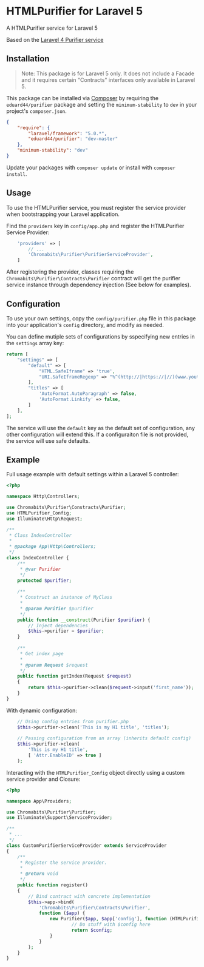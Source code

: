 # HTMLPurifier for Laravel 5

A HTMLPurifier service for Laravel 5

Based on the [Laravel 4 Purifier service]((https://github.com/mewebstudio/purifier)) 

## Installation

> Note: This package is for Laravel 5 only. It does not include a Facade and it requires certain "Contracts" interfaces only available in Laravel 5. 

This package can be installed via [Composer](http://getcomposer.org) by requiring the `eduard44/purifier` package and setting the `minimum-stability` to `dev` in your project's `composer.json`.

```json
{
    "require": {
        "laravel/framework": "5.0.*",
        "eduard44/purifier": "dev-master"
    },
    "minimum-stability": "dev"
}
```

Update your packages with `composer update` or install with `composer install`.

## Usage

To use the HTMLPurifier service, you must register the service provider when bootstrapping your Laravel application.

Find the `providers` key in `config/app.php` and register the HTMLPurifier Service Provider:

```php
    'providers' => [
        // ...
        'Chromabits\Purifier\PurifierServiceProvider',
    ]
```

After registering the provider, classes requiring the `Chromabits\Purifier\Contracts\Purifier` contract will get the purifier service instance through dependency injection (See below for examples).

## Configuration

To use your own settings, copy the `config/purifier.php` file in this package into your application's `config` directory, and modify as needed.

You can define mutiple sets of configurations by sspecifying new entries in the `settings` array key:

```php
return [
    "settings" => [
        "default" => [
            "HTML.SafeIframe" => 'true',
            "URI.SafeIframeRegexp" => "%^(http://|https://|//)(www.youtube.com/embed/|player.vimeo.com/video/)%",
        ],
        "titles" => [
            'AutoFormat.AutoParagraph' => false,
            'AutoFormat.Linkify' => false,
        ]
    ],
];
```

The service will use the `default` key as the default set of configuration, any other configuration will extend this. If a configuraiton file is not provided, the service will use safe defaults.

## Example

Full usage example with default settings within a Laravel 5 controller:

```php
<?php

namespace Http\Controllers;

use Chromabits\Purifier\Constracts\Purifier;
use HTMLPurifier_Config;
use Illuminate\Http\Request;

/**
 * Class IndexController
 *
 * @package App\Http\Controllers;
 */
class IndexController {
	/**
	 * @var Purifier
	 */
	protected $purifier;
	
	/**
	 * Construct an instance of MyClass
	 *
	 * @param Purifier $purifier
	 */
	public function __construct(Purifier $purifier) {
		// Inject dependencies
		$this->purifier = $purifier;
	}
	
	/**
	 * Get index page
	 *
	 * @param Request $request
	 */
	public function getIndex(Request $request)
	{
		return $this->purifier->clean($request->input('first_name'));
	}
}
```

With dynamic configuration:

```php
	// Using config entries from purifier.php
	$this->purifier->clean('This is my H1 title', 'titles');
	
	// Passing configuration from an array (inherits default config)
	$this->purifier->clean(
		'This is my H1 title',
		[ 'Attr.EnableID' => true ]
	);
```

Interacting with the `HTMLPurifier_Config` object directly using a custom service provider and Closure:

```php
<?php

namespace App\Providers;

use Chromabits\Purifier\Purifier;
use Illuminate\Support\ServiceProvider;

/**
 * ...
 */
class CustomPurifierServiceProvider extends ServiceProvider
{
    /**
     * Register the service provider.
     *
     * @return void
     */
    public function register()
    {
        // Bind contract with concrete implementation
        $this->app->bind(
        	'Chromabits\Purifier\Contracts\Purifier',
        	function ($app) {
          		new Purifier($app, $app['config'], function (HTMLPurifier_Config $config) {
                		// Do stuff with $config here
                		return $config;
                }
            }
        );
    }
}
```
